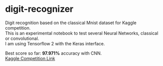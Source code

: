 # digit-recognizer
Digit recognition based on the classical Mnist dataset for Kaggle competition.  
This is an experimental notebook to test several Neural Networks, classical or convolutional.  
I am using Tensorflow 2 with the Keras interface.

Best score so far: **97.971%** accuracy with CNN.  
[Kaggle Competition Link](https://www.kaggle.com/c/digit-recognizer/leaderboard#score)  
